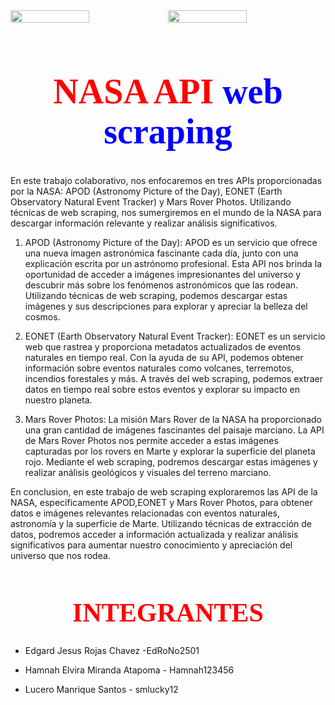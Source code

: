<div style="display: flex;">
  <img src="https://github.com/smlucky12/NASA_web_scraping/assets/107592025/53d49c4d-ee80-43a5-8d19-6ae0e1f17282" style="flex: 1; width: 50%;" />
  <img src="https://github.com/smlucky12/NASA_web_scraping/assets/107592025/7e75ce18-45d3-40af-aebd-6454a0dae25b" style="flex: 1; width: 50%;" />
</div>

# <div style="text-align: center;"><h1><span style="color:red; font-family:'Bodoni MT Black';">NASA </span><span style="color:red; font-family:'Bodoni MT Black';">API </span><span style="color:blue; font-family:'Bodoni MT Black';">web scraping</span></h1></div>


En este trabajo colaborativo, nos enfocaremos en tres APIs proporcionadas por la NASA: APOD (Astronomy Picture of the Day), EONET (Earth Observatory Natural Event Tracker) y Mars Rover Photos. Utilizando técnicas de web scraping, nos sumergiremos en el mundo de la NASA para descargar información relevante y realizar análisis significativos.

1. APOD (Astronomy Picture of the Day):
APOD es un servicio que ofrece una nueva imagen astronómica fascinante cada día, junto con una explicación escrita por un astrónomo profesional. Esta API nos brinda la oportunidad de acceder a imágenes impresionantes del universo y descubrir más sobre los fenómenos astronómicos que las rodean. Utilizando técnicas de web scraping, podemos descargar estas imágenes y sus descripciones para explorar y apreciar la belleza del cosmos.

2. EONET (Earth Observatory Natural Event Tracker):
EONET es un servicio web que rastrea y proporciona metadatos actualizados de eventos naturales en tiempo real. Con la ayuda de su API, podemos obtener información sobre eventos naturales como volcanes, terremotos, incendios forestales y más. A través del web scraping, podemos extraer datos en tiempo real sobre estos eventos y explorar su impacto en nuestro planeta.

3. Mars Rover Photos:
La misión Mars Rover de la NASA ha proporcionado una gran cantidad de imágenes fascinantes del paisaje marciano. La API de Mars Rover Photos nos permite acceder a estas imágenes capturadas por los rovers en Marte y explorar la superficie del planeta rojo. Mediante el web scraping, podremos descargar estas imágenes y realizar análisis geológicos y visuales del terreno marciano.

En conclusion, en este trabajo de web scraping exploraremos las API de la NASA, específicamente APOD,EONET y Mars Rover Photos, para obtener datos e imágenes relevantes relacionadas con eventos naturales, astronomía y la superficie de Marte. Utilizando técnicas de extracción de datos, podremos acceder a información actualizada y realizar análisis significativos para aumentar nuestro conocimiento y apreciación del universo que nos rodea.


## <div style="text-align: center;"><h1><span style="color:red; font-family:'Bodoni MT Black';">INTEGRANTES</span></h1></div>

- Edgard Jesus Rojas Chavez -EdRoNo2501

- Hamnah Elvira Miranda Atapoma - Hamnah123456

- Lucero Manrique Santos - smlucky12
